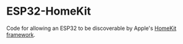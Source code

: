 # ESP32-HomeKit
Code for allowing an ESP32 to be discoverable by Apple's [HomeKit framework](https://developer.apple.com/homekit/specification/).
